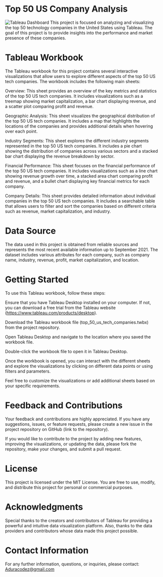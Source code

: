 # Top 50 US Company Analysis
![Tableau Dashboard ](https://github.com/Aduracodez/Top-50-US-Company-Analysis/assets/61586386/5b1da626-253f-4625-ae16-1848fbf3a7bc)
This project is focused on analyzing and visualizing the top 50 technology companies in the United States using Tableau. The goal of this project is to provide insights into the performance and market presence of these companies.

 # Tableau Workbook
The Tableau workbook for this project contains several interactive visualizations that allow users to explore different aspects of the top 50 US tech companies. The workbook includes the following main sheets:

Overview: This sheet provides an overview of the key metrics and statistics of the top 50 US tech companies. It includes visualizations such as a treemap showing market capitalization, a bar chart displaying revenue, and a scatter plot comparing profit and revenue.

Geographic Analysis: This sheet visualizes the geographical distribution of the top 50 US tech companies. It includes a map that highlights the locations of the companies and provides additional details when hovering over each point.

Industry Segments: This sheet explores the different industry segments represented in the top 50 US tech companies. It includes a pie chart showing the distribution of companies across various sectors and a stacked bar chart displaying the revenue breakdown by sector.

Financial Performance: This sheet focuses on the financial performance of the top 50 US tech companies. It includes visualizations such as a line chart showing revenue growth over time, a stacked area chart comparing profit and revenue, and a bullet chart displaying key financial metrics for each company.

Company Details: This sheet provides detailed information about individual companies in the top 50 US tech companies. It includes a searchable table that allows users to filter and sort the companies based on different criteria such as revenue, market capitalization, and industry.

# Data Source
The data used in this project is obtained from reliable sources and represents the most recent available information up to September 2021. The dataset includes various attributes for each company, such as company name, industry, revenue, profit, market capitalization, and location.

# Getting Started
To use this Tableau workbook, follow these steps:

Ensure that you have Tableau Desktop installed on your computer. If not, you can download a free trial from the Tableau website (https://www.tableau.com/products/desktop).

Download the Tableau workbook file (top_50_us_tech_companies.twbx) from the project repository.

Open Tableau Desktop and navigate to the location where you saved the workbook file.

Double-click the workbook file to open it in Tableau Desktop.

Once the workbook is opened, you can interact with the different sheets and explore the visualizations by clicking on different data points or using filters and parameters.

Feel free to customize the visualizations or add additional sheets based on your specific requirements.

# Feedback and Contributions
Your feedback and contributions are highly appreciated. If you have any suggestions, issues, or feature requests, please create a new issue in the project repository on GitHub (link to the repository).

If you would like to contribute to the project by adding new features, improving the visualizations, or updating the data, please fork the repository, make your changes, and submit a pull request.

# License
This project is licensed under the MIT License. You are free to use, modify, and distribute this project for personal or commercial purposes.

# Acknowledgments
Special thanks to the creators and contributors of Tableau for providing a powerful and intuitive data visualization platform. Also, thanks to the data providers and contributors whose data made this project possible.

# Contact Information
For any further information, questions, or inquiries, please contact: Aduracodez@gmail.com
